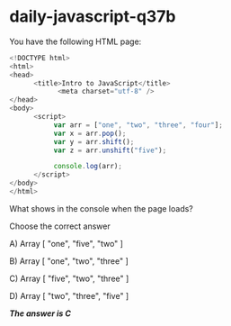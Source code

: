 # daily-javascript-q37b

You have the following HTML page: 

```javascript
<!DOCTYPE html> 
<html> 
<head> 
      <title>Intro to JavaScript</title> 
          	<meta charset="utf-8" /> 
</head> 
<body> 
      <script> 
           var arr = ["one", "two", "three", "four"]; 
           var x = arr.pop(); 
           var y = arr.shift(); 
           var z = arr.unshift("five"); 

           console.log(arr); 
      </script> 
</body> 
</html> 
```

What shows in the console when the page loads?

Choose the correct answer

A) Array [ "one", "five", "two" ]

B) Array [ "one", "two", "three" ]

C) Array [ "five", "two", "three" ]

D) Array [ "two", "three", "five" ]


***The answer is C***
